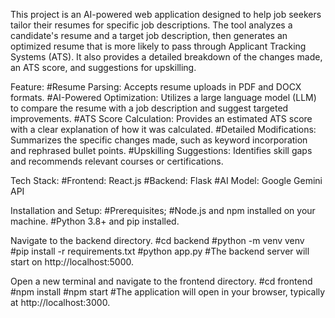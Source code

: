 This project is an AI-powered web application designed to help job seekers tailor their resumes for specific job descriptions. The tool analyzes a candidate's resume and a target job description, then generates an optimized resume that is more likely to pass through Applicant Tracking Systems (ATS). It also provides a detailed breakdown of the changes made, an ATS score, and suggestions for upskilling.

Feature:
#Resume Parsing: Accepts resume uploads in PDF and DOCX formats.
#AI-Powered Optimization: Utilizes a large language model (LLM) to compare the resume with a job description and suggest targeted improvements.
#ATS Score Calculation: Provides an estimated ATS score with a clear explanation of how it was calculated.
#Detailed Modifications: Summarizes the specific changes made, such as keyword incorporation and rephrased bullet points.
#Upskilling Suggestions: Identifies skill gaps and recommends relevant courses or certifications.


Tech Stack:
#Frontend: React.js
#Backend: Flask
#AI Model: Google Gemini API


Installation and Setup:
#Prerequisites;
#Node.js and npm installed on your machine.
#Python 3.8+ and pip installed.

Navigate to the backend directory.
#cd backend
#python -m venv venv
#pip install -r requirements.txt
#python app.py
#The backend server will start on http://localhost:5000.


Open a new terminal and navigate to the frontend directory.
#cd frontend
#npm install
#npm start
#The application will open in your browser, typically at http://localhost:3000.





